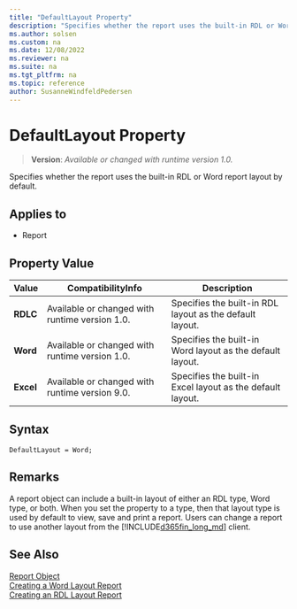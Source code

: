 ```yaml
---
title: "DefaultLayout Property"
description: "Specifies whether the report uses the built-in RDL or Word report layout by default."
ms.author: solsen
ms.custom: na
ms.date: 12/08/2022
ms.reviewer: na
ms.suite: na
ms.tgt_pltfrm: na
ms.topic: reference
author: SusanneWindfeldPedersen
---
```

[//]: # (START>DO_NOT_EDIT)
[//]: # (IMPORTANT:Do not edit any of the content between here and the END>DO_NOT_EDIT.)
[//]: # (Any modifications should be made in the .xml files in the ModernDev repo.)
# DefaultLayout Property
> **Version**: _Available or changed with runtime version 1.0._

Specifies whether the report uses the built-in RDL or Word report layout by default.

## Applies to
-   Report

## Property Value

|Value|CompatibilityInfo|Description|
|-----------|-----------|---------------------------------------|
|**RDLC**|Available or changed with runtime version 1.0.|Specifies the built-in RDL layout as the default layout.|
|**Word**|Available or changed with runtime version 1.0.|Specifies the built-in Word layout as the default layout.|
|**Excel**|Available or changed with runtime version 9.0.|Specifies the built-in Excel layout as the default layout.|

[//]: # (IMPORTANT: END>DO_NOT_EDIT)

## Syntax

```AL
DefaultLayout = Word;
``` 
  
## Remarks

A report object can include a built-in layout of either an RDL type, Word type, or both. When you set the property to a type, then that layout type is used by default to view, save and print a report. Users can change a report to use another layout from the [!INCLUDE[d365fin_long_md](../includes/d365fin_long_md.md)] client.  


## See Also

[Report Object](../devenv-report-object.md)  
[Creating a Word Layout Report](../devenv-howto-report-layout.md)  
[Creating an RDL Layout Report](../devenv-howto-rdl-report-layout.md)  
